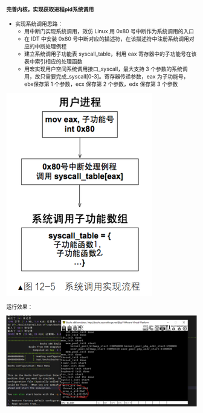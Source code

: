 #### 完善内核，实现获取进程pid系统调用
- 实现系统调用思路：
  - 用中断门实现系统调用，效仿 Linux 用 0x80 号中断作为系统调用的入口
  - 在 IDT 中安装 0x80 号中断对应的描述符，在该描述符中注册系统调用对应的中断处理例程
  - 建立系统调用子功能表 syscall_table，利用 eax 寄存器中的子功能号在该表中索引相应的处理函数
  - 用宏实现用户空间系统调用接口_syscall，最大支持 3 个参数的系统调用，故只需要完成_syscall[0-3]。寄存器传递参数，eax 为子功能号，ebx保存第 1 个参数，ecx 保存第 2 个参数，edx 保存第 3 个参数

![](./asset/12-25-2.png)


运行效果：

![](./asset/12-25-3.png)
